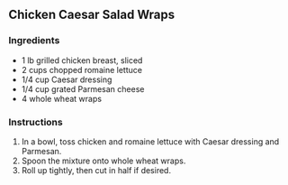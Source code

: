 ## Chicken Caesar Salad Wraps
### Ingredients
- 1 lb grilled chicken breast, sliced
- 2 cups chopped romaine lettuce
- 1/4 cup Caesar dressing
- 1/4 cup grated Parmesan cheese
- 4 whole wheat wraps

### Instructions
1. In a bowl, toss chicken and romaine lettuce with Caesar dressing and Parmesan.
2. Spoon the mixture onto whole wheat wraps.
3. Roll up tightly, then cut in half if desired.
